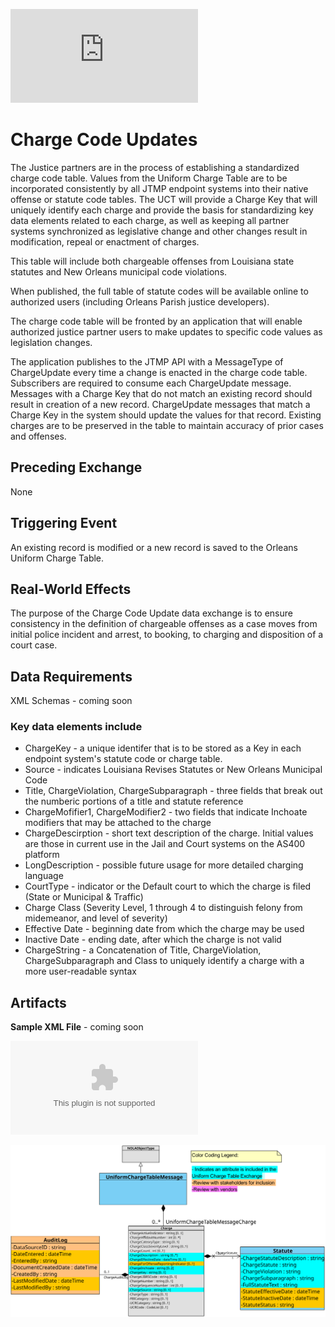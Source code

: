 ![Return to the JTMP landing page](https://github.com/CityOfNewOrleans/JTMP-Data-Exchange-Specs/blob/main/HomePage.md)

# Charge Code Updates

The Justice partners are in the process of establishing a standardized charge code table. Values from the Uniform Charge Table are to be incorporated consistently by all JTMP endpoint systems into their native offense or statute code tables.  The UCT will provide a Charge Key that will uniquely identify each charge and provide the basis for standardizing key data elements related to each charge, as well as keeping all partner systems synchronized as legislative change and other changes result in modification, repeal or enactment of charges. 

This table will include both chargeable offenses from Louisiana state statutes and New Orleans municipal code violations.

When published, the full table of statute codes will be available online to authorized users (including Orleans Parish justice developers).

The charge code table will be fronted by an application that will enable authorized justice partner users to make updates to specific code values as legislation changes.

The application publishes to the JTMP API with a MessageType of ChargeUpdate every time a change is enacted in the charge code table. Subscribers are required to consume each ChargeUpdate message. Messages with a Charge Key that do not match an existing record should result in creation of a new record. ChargeUpdate messages that match a Charge Key in the system should update the values for that record. Existing charges are to be preserved in the table to maintain accuracy of prior cases and offenses.

## Preceding Exchange

None

## Triggering Event

An existing record is modified or a new record is saved to the Orleans Uniform Charge Table.  

## Real-World Effects

The purpose of the Charge Code Update data exchange is to ensure consistency in the definition of chargeable offenses as a case moves from initial police incident and arrest, to booking, to charging and disposition of a court case.  

## Data Requirements

XML Schemas - coming soon

### Key data elements include

- ChargeKey - a unique identifer that is to be stored as a Key in each endpoint system's statute code or charge table.
- Source - indicates Louisiana Revises Statutes or New Orleans Municipal Code
- Title, ChargeViolation, ChargeSubparagraph - three fields that break out the numberic portions of a title and statute reference
- ChargeMofifier1, ChargeModifier2 - two fields that indicate Inchoate modifiers that may be attached to the charge
- ChargeDescirption - short text description of the charge. Initial values are those in current use in the Jail and Court systems on the AS400 platform
- LongDescription - possible future usage for more detailed charging language
- CourtType - indicator or the Default court to which the charge is filed (State or Municipal & Traffic)
- Charge Class (Severity Level, 1 through 4 to distinguish felony from midemeanor, and level of severity)
- Effective Date - beginning date from which the charge may be used
- Inactive Date - ending date, after which the charge is not valid
- ChargeString - a Concatenation of Title, ChargeViolation, ChargeSubparagraph and Class to uniquely identify a charge with a more user-readable syntax 

## Artifacts
**Sample XML File** - coming soon

![Mapping Spreadsheet](https://github.com/CityOfNewOrleans/JTMP-Data-Exchange-Specs/blob/main/schemas/UniformChargeTable_iepd/artifacts/UniformChargeTable_MappingSpreadsheet.xlsx)

![Class Diagram](https://github.com/CityOfNewOrleans/JTMP-Data-Exchange-Specs/blob/main/schemas/UniformChargeTable_iepd/artifacts/UniformChargeTable_ClassDiagram.svg)

